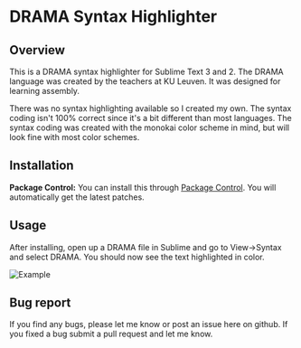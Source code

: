# DRAMA Syntax Highlighter
## Overview
This is a DRAMA syntax highlighter for Sublime Text 3 and 2. The DRAMA language was created by the teachers at KU Leuven. It was designed for learning assembly.

There was no syntax highlighting available so I created my own. The syntax coding isn't 100% correct since it's a bit different than most languages. The syntax coding was created with the monokai color scheme in mind, but will look fine with most color schemes.

## Installation
**Package Control:** You can install this through [Package Control](https://sublime.wbond.net/). You will automatically get the latest patches.

## Usage
After installing, open up a DRAMA file in Sublime and go to View->Syntax and select DRAMA. You should now see the text highlighted in color.

![Example](https://cloud.githubusercontent.com/assets/3637265/4618550/d310c914-530a-11e4-87b2-d8798f6735be.png)

## Bug report
If you find any bugs, please let me know or post an issue here on github. If you fixed a bug submit a pull request and let me know.
